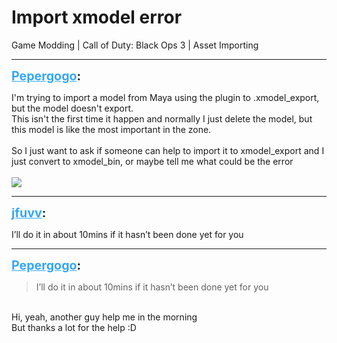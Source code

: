 # Import xmodel error
Game Modding | Call of Duty: Black Ops 3 | Asset Importing

---
<strong style="font-size: 1.4em;"><span style="text-decoration: underline;text-decoration-color: #34a7f9;"><span style="color:#34a7f9;">Pepergogo</span></span>:</strong>

<p>I&#39;m trying to import a model from Maya using the plugin to .xmodel_export, but the model doesn&#39;t export.<br />This isn&#39;t the first time it happen and normally I just delete the model, but this model is like the most important in the zone.<br /><br />So I just want to ask if someone can help to import it to xmodel_export and I just convert to xmodel_bin, or maybe tell me what could be the error<br /><br /><img style="max-width: 500px;" src="{{ '/wiki/threads/assets/a.407.png' | relative_url }}"></p>

---
<strong style="font-size: 1.4em;"><span style="text-decoration: underline;text-decoration-color: #34a7f9;"><span style="color:#34a7f9;">jfuvv</span></span>:</strong>

<p>I’ll do it in about 10mins if it hasn’t been done yet for you</p>

---
<strong style="font-size: 1.4em;"><span style="text-decoration: underline;text-decoration-color: #34a7f9;"><span style="color:#34a7f9;">Pepergogo</span></span>:</strong>

<p><blockquote>I’ll do it in about 10mins if it hasn’t been done yet for you<br /></blockquote><br />Hi, yeah, another guy help me in the morning<br />But thanks a lot for the help :D</p>
